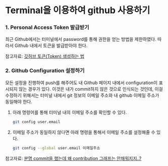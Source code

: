 # Terminal을 이용하여 github 사용하기

### 1. Personal Access Token 발급받기

최근 Github에서는 터미널에서 password를 통해 권한을 얻는 방법을 제한하였다. 따라서 Github 내에서 토큰을 발급받아야 한다.

참고자료: [깃허브 토큰(Token) 생성하는 법]("https://hoohaha.tistory.com/37)

### 2. Github Configuration 설정하기

모든 설정을 진행하여 push를 해주어도 내 Github 페이지 내에서 configuration이 표시되지 않는 경우가 있다. 이것은 내가 commit하지 않은 것으로 인식되는 것인데, 이걸 수정하기 위해서는 터미널 내에서 git 정보의 이메일 주소와 내 github 이메일 주소가 동일해야 한다.

1. 아래 명령어를 통해 터미널 내의 이메일 주소를 확인할 수 있다.
    ```bash
    git config user.email
    ```
2. 이메일 주소가 동일하지 않다면 아래 명령을 통해서 이메일 주소를 설정해줄 수 있다.
    ```bash
    git config --global user.email 이메일주소
    ```

참고자료: [분명 commit을 했는데 왜 contribution 그래프는 안채워지지..?]("https://velog.io/@think2wice/Github-분명-commit을-했는데-왜-contribution-그래프는-안채워지지")

